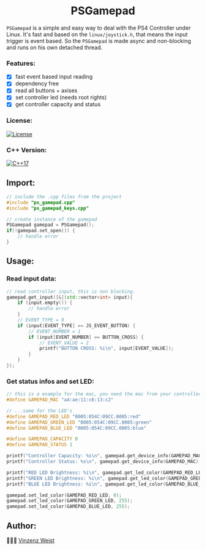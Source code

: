 <div align="center">
    <h1>
        <br>
            PSGamepad
        <br>
    </h1>
</div>

`PSGamepad` is a simple and easy way to deal with the PS4 Controller under Linux. It's fast and based on the `linux/joystick.h`, that means the input trigger is event based. So the `PSGamepad` is made async and non-blocking and runs on his own detached thread. 

### Features:
- [X] fast event based input reading
- [X] dependency free
- [X] read all buttons + axises
- [X] set controller led (needs root rights)
- [X] get controller capacity and status

### License:
[![License](https://img.shields.io/badge/license-GPLv3-blue.svg?longCache=true&style=flat)](https://github.com/Vinz1911/PSGamepad/blob/master/LICENSE)

### C++ Version:
[![C++17](https://img.shields.io/badge/C++-17-blue.svg?logo=c%2B%2B&style=flat)](https://isocpp.org)

## Import:
```cpp
// include the .cpp files from the project
#include "ps_gamepad.cpp"
#include "ps_gamepad_keys.cpp"

// create instance of the gamepad 
PSGamepad gamepad = PSGamepad();
if(!gamepad.set_open()) {
    // handle error
}
```

## Usage:
### Read input data:
```cpp
// read controller input, this is non blocking.
gamepad.get_input([&](std::vector<int> input){
    if (input.empty()) {
        // handle error
    }
    // EVENT_TYPE = 0
    if (input[EVENT_TYPE] == JS_EVENT_BUTTON) {
        // EVENT_NUMBER = 1
        if (input[EVENT_NUMBER] == BUTTON_CROSS) {
            // EVENT_VALUE = 2
            printf("BUTTON CROSS: %i\n", input[EVENT_VALUE]);
        }
    }
});
```

### Get status infos and set LED:
```cpp
// this is a example for the mac, you need the mac from your controller...
#define GAMEPAD_MAC "a4:ae:11:c6:13:c2"

// ...same for the LED's
#define GAMEPAD_RED_LED "0005:054C:09CC.0005:red"
#define GAMEPAD_GREEN_LED "0005:054C:09CC.0005:green"
#define GAMEPAD_BLUE_LED "0005:054C:09CC.0005:blue"

#define GAMEPAD_CAPACITY 0
#define GAMEPAD_STATUS 1

printf("Controller Capacity: %s\n", gamepad.get_device_info(GAMEPAD_MAC)[GAMEPAD_CAPACITY].c_str());
printf("Controller Status: %s\n", gamepad.get_device_info(GAMEPAD_MAC)[GAMEPAD_STATUS].c_str());

printf("RED LED Brightness: %i\n", gamepad.get_led_color(GAMEPAD_RED_LED));
printf("GREEN LED Brightness: %i\n", gamepad.get_led_color(GAMEPAD_GREEN_LED));
printf("BLUE LED Brightness: %i\n", gamepad.get_led_color(GAMEPAD_BLUE_LED));

gamepad.set_led_color(GAMEPAD_RED_LED, 0);
gamepad.set_led_color(GAMEPAD_GREEN_LED, 255);
gamepad.set_led_color(GAMEPAD_BLUE_LED, 255);
```

## Author:
👨🏼‍💻 [Vinzenz Weist](https://github.com/Vinz1911)